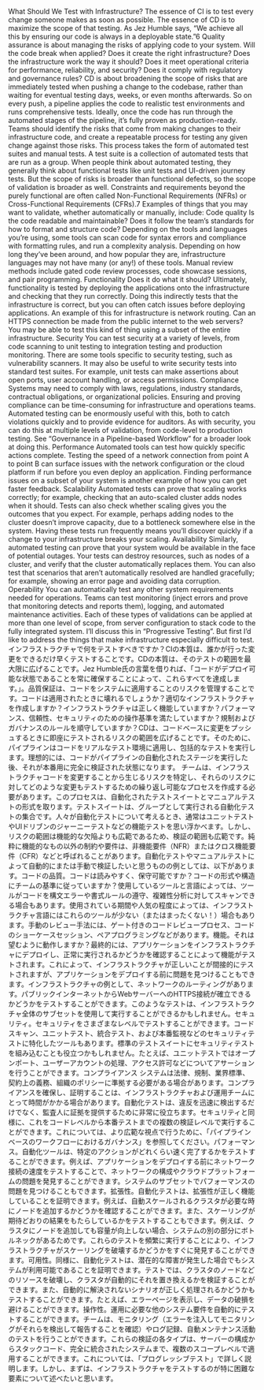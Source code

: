 What Should We Test with Infrastructure? The essence of CI is to test every change someone makes as soon as possible. The essence of CD is to maximize the scope of that testing. As Jez Humble says, “We achieve all this by ensuring our code is always in a deployable state.”6 Quality assurance is about managing the risks of applying code to your system. Will the code break when applied? Does it create the right infrastructure? Does the infrastructure work the way it should? Does it meet operational criteria for performance, reliability, and security? Does it comply with regulatory and governance rules? CD is about broadening the scope of risks that are immediately tested when pushing a change to the codebase, rather than waiting for eventual testing days, weeks, or even months afterwards. So on every push, a pipeline applies the code to realistic test environments and runs comprehensive tests. Ideally, once the code has run through the automated stages of the pipeline, it’s fully proven as production-ready.
Teams should identify the risks that come from making changes to their infrastructure code, and create a repeatable process for testing any given change against those risks. This process takes the form of automated test suites and manual tests. A test suite is a collection of automated tests that are run as a group. When people think about automated testing, they generally think about functional tests like unit tests and UI-driven journey tests. But the scope of risks is broader than functional defects, so the scope of validation is broader as well. Constraints and requirements beyond the purely functional are often called Non-Functional Requirements (NFRs) or Cross-Functional Requirements (CFRs).7 Examples of things that you may want to validate, whether automatically or manually, include: Code quality Is the code readable and maintainable? Does it follow the team’s standards for how to format and structure code? Depending on the tools and languages you’re using, some tools can scan code for syntax errors and compliance with formatting rules, and run a complexity analysis. Depending on how long they’ve been around, and how popular they are, infrastructure languages may not have many (or any!) of these tools. Manual review methods include gated code review processes, code showcase sessions, and pair programming. Functionality Does it do what it should? Ultimately, functionality is tested by deploying the applications onto the infrastructure and checking that they run correctly. Doing this indirectly tests that the infrastructure is correct, but you can often catch issues before deploying applications. An example of this for infrastructure is network routing. Can an HTTPS connection be made from the public internet to the web servers? You may be able to test this kind of thing using a subset of the entire infrastructure. Security You can test security at a variety of levels, from code scanning to unit testing to integration testing and production monitoring. There are some tools specific to security testing, such as vulnerability scanners. It may also be useful to write security tests into standard test suites. For example, unit tests can make assertions about open ports, user account handling, or access permissions. Compliance
Systems may need to comply with laws, regulations, industry standards, contractual obligations, or organizational policies. Ensuring and proving compliance can be time-consuming for infrastructure and operations teams. Automated testing can be enormously useful with this, both to catch violations quickly and to provide evidence for auditors. As with security, you can do this at multiple levels of validation, from code-level to production testing. See “Governance in a Pipeline-based Workflow” for a broader look at doing this. Performance Automated tools can test how quickly specific actions complete. Testing the speed of a network connection from point A to point B can surface issues with the network configuration or the cloud platform if run before you even deploy an application. Finding performance issues on a subset of your system is another example of how you can get faster feedback. Scalability Automated tests can prove that scaling works correctly; for example, checking that an auto-scaled cluster adds nodes when it should. Tests can also check whether scaling gives you the outcomes that you expect. For example, perhaps adding nodes to the cluster doesn’t improve capacity, due to a bottleneck somewhere else in the system. Having these tests run frequently means you’ll discover quickly if a change to your infrastructure breaks your scaling. Availability Similarly, automated testing can prove that your system would be available in the face of potential outages. Your tests can destroy resources, such as nodes of a cluster, and verify that the cluster automatically replaces them. You can also test that scenarios that aren’t automatically resolved are handled gracefully; for example, showing an error page and avoiding data corruption. Operability You can automatically test any other system requirements needed for operations. Teams can test monitoring (inject errors and prove that monitoring detects and reports them), logging, and automated maintenance activities. Each of these types of validations can be applied at more than one level of scope, from server configuration to stack code to the fully integrated system. I’ll discuss this in “Progressive Testing”. But first I’d like to address the things that make infrastructure especially difficult to test.
インフラストラクチャで何をテストすべきですか？CIの本質は、誰かが行った変更をできるだけ早くテストすることです。CDの本質は、そのテストの範囲を最大限に広げることです。Jez Humble氏の言葉を借りれば、「コードがデプロイ可能な状態であることを常に確保することによって、これらすべてを達成します。」。品質保証は、コードをシステムに適用することのリスクを管理することです。コードは適用されたときに壊れるでしょうか？適切なインフラストラクチャを作成しますか？インフラストラクチャは正しく機能していますか？パフォーマンス、信頼性、セキュリティのための操作基準を満たしていますか？規制およびガバナンスのルールを順守していますか？CDは、コードベースに変更をプッシュするときに即座にテストされるリスクの範囲を広げることです。そのために、パイプラインはコードをリアルなテスト環境に適用し、包括的なテストを実行します。理想的には、コードがパイプラインの自動化されたステージを実行した後、それが本番用に完全に検証された状態になります。
チームは、インフラストラクチャコードを変更することから生じるリスクを特定し、それらのリスクに対してどのような変更もテストするための繰り返し可能なプロセスを作成する必要があります。このプロセスは、自動化されたテストスイートとマニュアルテストの形式を取ります。テストスイートは、グループとして実行される自動化テストの集合です。人々が自動化テストについて考えるとき、通常はユニットテストやUIドリブンのジャーニーテストなどの機能テストを思い浮かべます。しかし、リスクの範囲は機能的な欠陥よりも広範であるため、検証の範囲も広範です。純粋に機能的なもの以外の制約や要件は、非機能要件（NFR）またはクロス機能要件（CFR）などと呼ばれることがあります。自動化テストやマニュアルテストによって自動的にまたは手動で検証したいと思うものの例としては、以下があります。コードの品質。コードは読みやすく、保守可能ですか？コードの形式や構造にチームの基準に従っていますか？使用しているツールと言語によっては、ツールがコードを構文エラーや書式ルールの遵守、複雑性分析に対してスキャンできる場合もあります。使用されている期間や人気の程度によっては、インフラストラクチャ言語にはこれらのツールが少ない（またはまったくない！）場合もあります。手動のレビュー手法には、ゲート付きのコードレビュープロセス、コードのショーケースセッション、ペアプログラミングなどがあります。機能。それは望むように動作しますか？最終的には、アプリケーションをインフラストラクチャにデプロイし、正常に実行されるかどうかを確認することによって機能がテストされます。これによって、インフラストラクチャが正しいことが間接的にテストされますが、アプリケーションをデプロイする前に問題を見つけることもできます。インフラストラクチャの例として、ネットワークのルーティングがあります。パブリックインターネットからWebサーバーへのHTTPS接続が確立できるかどうかをテストすることができます。このようなテストは、インフラストラクチャ全体のサブセットを使用して実行することができるかもしれません。セキュリティ。セキュリティをさまざまなレベルでテストすることができます。コードスキャン、ユニットテスト、統合テスト、および本番監視などのセキュリティテストに特化したツールもあります。標準のテストスイートにセキュリティテストを組み込むことも役立つかもしれません。たとえば、ユニットテストではオープンポート、ユーザーアカウントの処理、アクセス許可などについてアサーションを行うことができます。コンプライアンス
システムは法律、規制、業界標準、契約上の義務、組織のポリシーに準拠する必要がある場合があります。コンプライアンスを確保し、証明することは、インフラストラクチャおよび運用チームにとって時間がかかる場合があります。自動化テストは、違反を迅速に検出するだけでなく、監査人に証拠を提供するために非常に役立ちます。セキュリティと同様に、これをコードレベルから本番テストまでの複数の検証レベルで実行することができます。これについては、より広範な視点で行うために、「パイプラインベースのワークフローにおけるガバナンス」を参照してください。パフォーマンス。自動化ツールは、特定のアクションがどれくらい速く完了するかをテストすることができます。例えば、アプリケーションをデプロイする前にネットワーク接続の速度をテストすることで、ネットワークの構成やクラウドプラットフォームの問題を発見することができます。システムのサブセットでパフォーマンスの問題を見つけることもできます。拡張性。自動化テストは、拡張性が正しく機能していることを証明できます。例えば、自動スケールされるクラスタが必要な時にノードを追加するかどうかを確認することができます。また、スケーリングが期待どおりの結果をもたらしているかをテストすることもできます。例えば、クラスタにノードを追加しても容量が向上しない場合、システムの別の部分にボトルネックがあるためです。これらのテストを頻繁に実行することにより、インフラストラクチャがスケーリングを破壊するかどうかをすぐに発見することができます。可用性。同様に、自動化テストは、潜在的な障害が発生した場合でもシステムが利用可能であることを証明できます。テストでは、クラスタのノードなどのリソースを破壊し、クラスタが自動的にそれを置き換えるかを検証することができます。また、自動的に解決されないシナリオが正しく処理されるかどうかもテストすることができます。たとえば、エラーページを表示し、データの破損を避けることができます。操作性。運用に必要な他のシステム要件を自動的にテストすることができます。チームは、モニタリング（エラーを注入してモニタリングがそれらを検出して報告することを確認）やログ記録、自動メンテナンス活動のテストを行うことができます。これらの検証の各タイプは、サーバーの構成からスタックコード、完全に統合されたシステムまで、複数のスコープレベルで適用することができます。これについては、「プログレッシブテスト」で詳しく説明します。しかし、まずは、インフラストラクチャをテストするのが特に困難な要素について述べたいと思います。